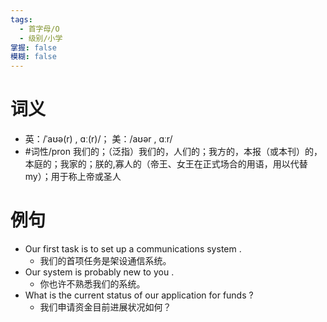```yaml
---
tags:
  - 首字母/O
  - 级别/小学
掌握: false
模糊: false
---
```

# 词义
- 英：/ˈaʊə(r) , ɑː(r)/； 美：/aʊər , ɑːr/
- #词性/pron  我们的；（泛指）我们的，人们的；我方的，本报（或本刊）的，本庭的；我家的；朕的,寡人的（帝王、女王在正式场合的用语，用以代替my）；用于称上帝或圣人
# 例句
- Our first task is to set up a communications system .
	- 我们的首项任务是架设通信系统。
- Our system is probably new to you .
	- 你也许不熟悉我们的系统。
- What is the current status of our application for funds ?
	- 我们申请资金目前进展状况如何？
